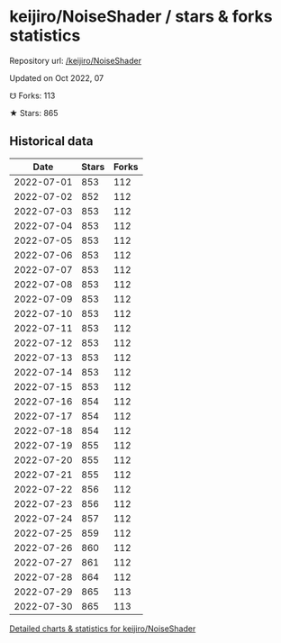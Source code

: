 # keijiro/NoiseShader / stars & forks statistics

Repository url: [/keijiro/NoiseShader](https://github.com/keijiro/NoiseShader)

Updated on Oct 2022, 07

☋ Forks: 113

★ Stars: 865

## Historical data
| Date | Stars | Forks |
|------|-------|-------|
| 2022-07-01 | 853 | 112 | 
| 2022-07-02 | 852 | 112 | 
| 2022-07-03 | 853 | 112 | 
| 2022-07-04 | 853 | 112 | 
| 2022-07-05 | 853 | 112 | 
| 2022-07-06 | 853 | 112 | 
| 2022-07-07 | 853 | 112 | 
| 2022-07-08 | 853 | 112 | 
| 2022-07-09 | 853 | 112 | 
| 2022-07-10 | 853 | 112 | 
| 2022-07-11 | 853 | 112 | 
| 2022-07-12 | 853 | 112 | 
| 2022-07-13 | 853 | 112 | 
| 2022-07-14 | 853 | 112 | 
| 2022-07-15 | 853 | 112 | 
| 2022-07-16 | 854 | 112 | 
| 2022-07-17 | 854 | 112 | 
| 2022-07-18 | 854 | 112 | 
| 2022-07-19 | 855 | 112 | 
| 2022-07-20 | 855 | 112 | 
| 2022-07-21 | 855 | 112 | 
| 2022-07-22 | 856 | 112 | 
| 2022-07-23 | 856 | 112 | 
| 2022-07-24 | 857 | 112 | 
| 2022-07-25 | 859 | 112 | 
| 2022-07-26 | 860 | 112 | 
| 2022-07-27 | 861 | 112 | 
| 2022-07-28 | 864 | 112 | 
| 2022-07-29 | 865 | 113 | 
| 2022-07-30 | 865 | 113 | 


[Detailed charts & statistics for keijiro/NoiseShader](https://reviewgithub.com/rep/keijiro/NoiseShader)
